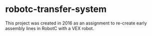 # robotc-transfer-system
This project was created in 2016 as an assignment to re-create early assembly lines in RobotC with a VEX robot.
